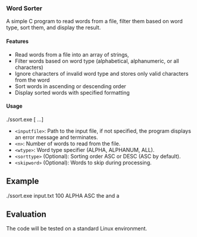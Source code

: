 ### Word Sorter

A simple C program to read words from a file, filter them based on word type, sort them, and display the result.

#### Features
- Read words from a file into an array of strings, 
- Filter words based on word type (alphabetical, alphanumeric, or all characters)
- Ignore characters of invalid word type and stores only valid characters from the word
- Sort words in ascending or descending order
- Display sorted words with specified formatting

#### Usage
./ssort.exe <inputfile> <n> <wtype> <sorttype> [<skipword1> <skipword2> <skipword3> ...]
- `<inputfile>`: Path to the input file, if not specified, the program displays an error message and terminates.
- `<n>`: Number of words to read from the file.
- `<wtype>`: Word type specifier (ALPHA, ALPHANUM, ALL).
- `<sorttype>` (Optional): Sorting order ASC or DESC (ASC by default).
- `<skipword>` (Optional): Words to skip during processing.

## Example
./ssort.exe input.txt 100 ALPHA ASC the and a

## Evaluation
The code will be tested on a standard Linux environment.



